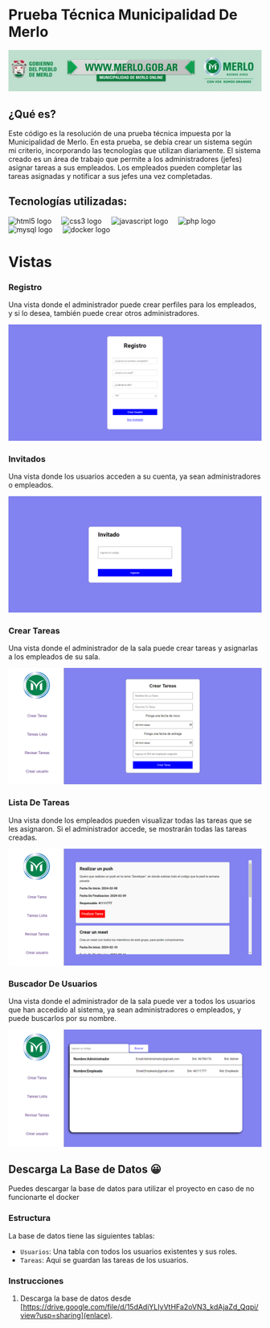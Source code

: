 <h1 align="left">Prueba Técnica Municipalidad De Merlo</h1>

![Banner](https://github.com/Maximiliano17/Prueba_Tecnica_Municipalidad_Merlo/raw/master/bannerMunicipalidad.jpg)

<h2 aling="left">¿Qué es?</h2>
<p aling="left">
  Este código es la resolución de una prueba técnica impuesta por la Municipalidad de Merlo. En esta prueba, se debía crear un sistema según mi criterio, incorporando las tecnologías que 
  utilizan diariamente. El sistema creado es un área de trabajo que permite a los administradores (jefes) asignar tareas a sus empleados. Los empleados pueden completar las tareas 
  asignadas y notificar a sus jefes una vez completadas.
</p>

<h2 align="left">Tecnologías utilizadas:</h2>

<div align="left">
  <img src="https://cdn.jsdelivr.net/gh/devicons/devicon/icons/html5/html5-original.svg" height="40" alt="html5 logo"  />
  <img width="12" />
  <img src="https://cdn.jsdelivr.net/gh/devicons/devicon/icons/css3/css3-original.svg" height="40" alt="css3 logo"  />
  <img width="12" />
  <img src="https://cdn.jsdelivr.net/gh/devicons/devicon/icons/javascript/javascript-original.svg" height="40" alt="javascript logo"  />
  <img width="12" />
  <img src="https://cdn.jsdelivr.net/gh/devicons/devicon/icons/php/php-original.svg" height="40" alt="php logo"  />
  <img width="12" />
  <img src="https://cdn.jsdelivr.net/gh/devicons/devicon/icons/mysql/mysql-original.svg" height="40" alt="mysql logo"  />
  <img width="12" />
  <img src="https://cdn.jsdelivr.net/gh/devicons/devicon/icons/docker/docker-original.svg" height="40" alt="docker logo"  />
</div>

<h1 align="left">Vistas</h1>

<h3 align="left">Registro</h3>
<p align="left">
  Una vista donde el administrador puede crear perfiles para los empleados, y si lo desea, también puede crear otros administradores.
</p>

![RegistroViewMuni](RegistroViewMuni.png)

<h3 align="left">Invitados</h3>
<p align="left">
  Una vista donde los usuarios acceden a su cuenta, ya sean administradores o empleados.
</p>

![InvitadoViewMuni](InvitadoViewMuni.png)

<h3 align="left">Crear Tareas</h3>
<p align="left">
  Una vista donde el administrador de la sala puede crear tareas y asignarlas a los empleados de su sala.
</p>

![CrearTareaViewMuni](CrearTareaViewMuni.png)

<h3 align="left">Lista De Tareas</h3>
<p align="left">
  Una vista donde los empleados pueden visualizar todas las tareas que se les asignaron. Si el administrador accede, se mostrarán todas las tareas creadas.
</p>

![ListaTareasViewMuni](ListaTareasViewMuni.png)

<h3 align="left">Buscador De Usuarios</h3>
<p align="left">
  Una vista donde el administrador de la sala puede ver a todos los usuarios que han accedido al sistema, ya sean administradores o empleados, y puede buscarlos por su nombre.
</p>

![SearchViewMuni](SearchViewMuni.png)

<h2 aling="left">Descarga La Base de Datos 😀</h2>
<p aling="left">
 Puedes descargar la base de datos para utilizar el proyecto en caso de no funcionarte el docker 
</p>

### Estructura

La base de datos tiene las siguientes tablas:

- `Usuarios`: Una tabla con todos los usuarios existentes y sus roles.
- `Tareas`: Aqui se guardan las tareas de los usuarios.

### Instrucciones

1. Descarga la base de datos desde [https://drive.google.com/file/d/15dAdiYLIyVtHFa2oVN3_kdAjaZd_Qqpi/view?usp=sharing](enlace).
